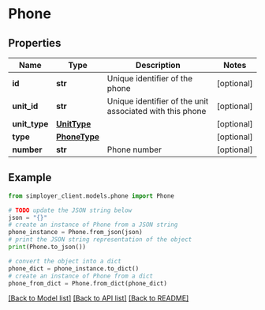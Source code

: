 # Phone


## Properties

Name | Type | Description | Notes
------------ | ------------- | ------------- | -------------
**id** | **str** | Unique identifier of the phone | [optional] 
**unit_id** | **str** | Unique identifier of the unit associated with this phone | [optional] 
**unit_type** | [**UnitType**](UnitType.md) |  | [optional] 
**type** | [**PhoneType**](PhoneType.md) |  | [optional] 
**number** | **str** | Phone number | [optional] 

## Example

```python
from simployer_client.models.phone import Phone

# TODO update the JSON string below
json = "{}"
# create an instance of Phone from a JSON string
phone_instance = Phone.from_json(json)
# print the JSON string representation of the object
print(Phone.to_json())

# convert the object into a dict
phone_dict = phone_instance.to_dict()
# create an instance of Phone from a dict
phone_from_dict = Phone.from_dict(phone_dict)
```
[[Back to Model list]](../README.md#documentation-for-models) [[Back to API list]](../README.md#documentation-for-api-endpoints) [[Back to README]](../README.md)


